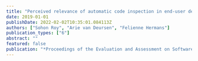 ```yaml
---
title: "Perceived relevance of automatic code inspection in end-user development: A study on VBA"
date: 2019-01-01
publishDate: 2022-02-02T10:35:01.084113Z
authors: ["Sohon Roy", "Arie van Deursen", "Felienne Hermans"]
publication_types: ["6"]
abstract: ""
featured: false
publication: "*Proceedings of the Evaluation and Assessment on Software Engineering*"
---
```


